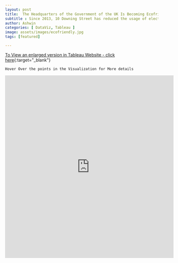 ```yaml
---
layout: post
title:  The Headquarters of the Government of the UK Is Becoming Ecofriendly
subtitle : Since 2013, 10 Downing Street has reduced the usage of electricity drastically
author: Ashwin
categories: [ DataViz, Tableau ]
image: assets/images/ecofriendly.jpg
tags: [featured]

---
```

[To View an enlarged version in Tableau Website - click here](https://public.tableau.com/views/ElectricityConsumptionat10DowningStreet/Dashboard1?:embed=y&:display_count=yes&publish=yes&:origin=viz_share_link){:target="_blank"}

```
Hover Over the points in the Visualization for More details 
```

<iframe seamless frameborder="0" src="https://public.tableau.com/views/ElectricityConsumptionat10DowningStreet/Dashboard1?:embed=y&:display_count=yes&publish=yes&:origin=viz_share_link&:showVizHome=no" width = '110%' height = '600'></iframe>
